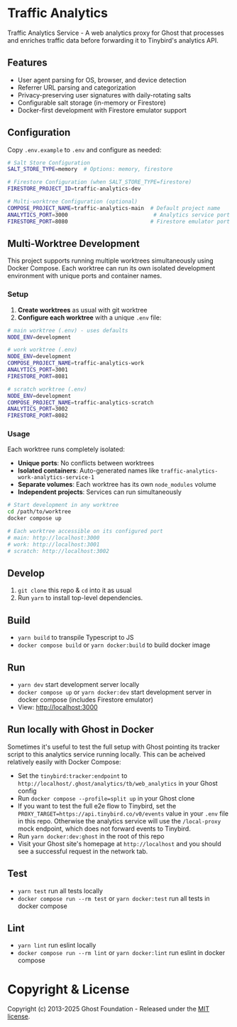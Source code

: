 # Traffic Analytics

Traffic Analytics Service - A web analytics proxy for Ghost that processes and enriches traffic data before forwarding it to Tinybird's analytics API.

## Features

- User agent parsing for OS, browser, and device detection
- Referrer URL parsing and categorization
- Privacy-preserving user signatures with daily-rotating salts
- Configurable salt storage (in-memory or Firestore)
- Docker-first development with Firestore emulator support

## Configuration

Copy `.env.example` to `.env` and configure as needed:

```bash
# Salt Store Configuration
SALT_STORE_TYPE=memory  # Options: memory, firestore

# Firestore Configuration (when SALT_STORE_TYPE=firestore)
FIRESTORE_PROJECT_ID=traffic-analytics-dev

# Multi-worktree Configuration (optional)
COMPOSE_PROJECT_NAME=traffic-analytics-main  # Default project name
ANALYTICS_PORT=3000                           # Analytics service port (default: 3000)  
FIRESTORE_PORT=8080                          # Firestore emulator port (default: 8080)
```

## Multi-Worktree Development

This project supports running multiple worktrees simultaneously using Docker Compose. Each worktree can run its own isolated development environment with unique ports and container names.

### Setup

1. **Create worktrees** as usual with git worktree
2. **Configure each worktree** with a unique `.env` file:

```bash
# main worktree (.env) - uses defaults
NODE_ENV=development

# work worktree (.env)  
NODE_ENV=development
COMPOSE_PROJECT_NAME=traffic-analytics-work
ANALYTICS_PORT=3001
FIRESTORE_PORT=8081

# scratch worktree (.env)
NODE_ENV=development  
COMPOSE_PROJECT_NAME=traffic-analytics-scratch
ANALYTICS_PORT=3002
FIRESTORE_PORT=8082
```

### Usage

Each worktree runs completely isolated:
- **Unique ports**: No conflicts between worktrees
- **Isolated containers**: Auto-generated names like `traffic-analytics-work-analytics-service-1`
- **Separate volumes**: Each worktree has its own `node_modules` volume
- **Independent projects**: Services can run simultaneously

```bash
# Start development in any worktree
cd /path/to/worktree
docker compose up

# Each worktree accessible on its configured port
# main: http://localhost:3000
# work: http://localhost:3001  
# scratch: http://localhost:3002
```

## Develop

1. `git clone` this repo & `cd` into it as usual
2. Run `yarn` to install top-level dependencies.

## Build
- `yarn build` to transpile Typescript to JS
- `docker compose build` or `yarn docker:build` to build docker image

## Run

- `yarn dev` start development server locally
- `docker compose up` or `yarn docker:dev` start development server in docker compose (includes Firestore emulator)
- View: [http://localhost:3000](http://localhost:3000)

## Run locally with Ghost in Docker

Sometimes it's useful to test the full setup with Ghost pointing its tracker script to this analytics service running locally. This can be acheived relatively easily with Docker Compose:
- Set the `tinybird:tracker:endpoint` to `http://localhost/.ghost/analytics/tb/web_analytics` in your Ghost config
- Run `docker compose --profile=split up` in your Ghost clone
- If you want to test the full e2e flow to Tinybird, set the `PROXY_TARGET=https://api.tinybird.co/v0/events` value in your `.env` file in this repo. Otherwise the analytics service will use the `/local-proxy` mock endpoint, which does not forward events to Tinybird.
- Run `yarn docker:dev:ghost` in the root of this repo
- Visit your Ghost site's homepage at `http://localhost` and you should see a successful request in the network tab.

## Test

- `yarn test` run all tests locally
- `docker compose run --rm test` or `yarn docker:test` run all tests in docker compose

## Lint
- `yarn lint` run eslint locally
- `docker compose run --rm lint` or `yarn docker:lint` run eslint in docker compose

# Copyright & License 

Copyright (c) 2013-2025 Ghost Foundation - Released under the [MIT license](LICENSE).